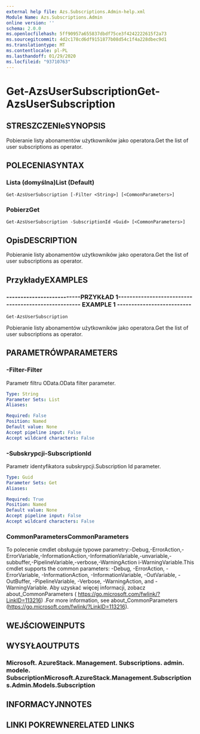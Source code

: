 ```yaml
---
external help file: Azs.Subscriptions.Admin-help.xml
Module Name: Azs.Subscriptions.Admin
online version: ''
schema: 2.0.0
ms.openlocfilehash: 5ff90957a655837dbdf75ce3f4242222615f2a73
ms.sourcegitcommit: 4d2c178cd6df9151877b08d54c1f4a228dbec9d1
ms.translationtype: MT
ms.contentlocale: pl-PL
ms.lasthandoff: 01/29/2020
ms.locfileid: "93710763"
---
```

# <span data-ttu-id="b1395-101">Get-AzsUserSubscription</span><span class="sxs-lookup"><span data-stu-id="b1395-101">Get-AzsUserSubscription</span></span>

## <span data-ttu-id="b1395-102">STRESZCZENIe</span><span class="sxs-lookup"><span data-stu-id="b1395-102">SYNOPSIS</span></span>
<span data-ttu-id="b1395-103">Pobieranie listy abonamentów użytkowników jako operatora.</span><span class="sxs-lookup"><span data-stu-id="b1395-103">Get the list of user subscriptions as operator.</span></span>

## <span data-ttu-id="b1395-104">POLECENIA</span><span class="sxs-lookup"><span data-stu-id="b1395-104">SYNTAX</span></span>

### <span data-ttu-id="b1395-105">Lista (domyślna)</span><span class="sxs-lookup"><span data-stu-id="b1395-105">List (Default)</span></span>
```
Get-AzsUserSubscription [-Filter <String>] [<CommonParameters>]
```

### <span data-ttu-id="b1395-106">Pobierz</span><span class="sxs-lookup"><span data-stu-id="b1395-106">Get</span></span>
```
Get-AzsUserSubscription -SubscriptionId <Guid> [<CommonParameters>]
```

## <span data-ttu-id="b1395-107">Opis</span><span class="sxs-lookup"><span data-stu-id="b1395-107">DESCRIPTION</span></span>
<span data-ttu-id="b1395-108">Pobieranie listy abonamentów użytkowników jako operatora.</span><span class="sxs-lookup"><span data-stu-id="b1395-108">Get the list of user subscriptions as operator.</span></span>

## <span data-ttu-id="b1395-109">Przykłady</span><span class="sxs-lookup"><span data-stu-id="b1395-109">EXAMPLES</span></span>

### <span data-ttu-id="b1395-110">--------------------------PRZYKŁAD 1--------------------------</span><span class="sxs-lookup"><span data-stu-id="b1395-110">-------------------------- EXAMPLE 1 --------------------------</span></span>
```
Get-AzsUserSubscription
```

<span data-ttu-id="b1395-111">Pobieranie listy abonamentów użytkowników jako operatora.</span><span class="sxs-lookup"><span data-stu-id="b1395-111">Get the list of user subscriptions as operator.</span></span>

## <span data-ttu-id="b1395-112">PARAMETRÓW</span><span class="sxs-lookup"><span data-stu-id="b1395-112">PARAMETERS</span></span>

### <span data-ttu-id="b1395-113">-Filter</span><span class="sxs-lookup"><span data-stu-id="b1395-113">-Filter</span></span>
<span data-ttu-id="b1395-114">Parametr filtru OData.</span><span class="sxs-lookup"><span data-stu-id="b1395-114">OData filter parameter.</span></span>

```yaml
Type: String
Parameter Sets: List
Aliases:

Required: False
Position: Named
Default value: None
Accept pipeline input: False
Accept wildcard characters: False
```

### <span data-ttu-id="b1395-115">-Subskrypcji</span><span class="sxs-lookup"><span data-stu-id="b1395-115">-SubscriptionId</span></span>
<span data-ttu-id="b1395-116">Parametr identyfikatora subskrypcji.</span><span class="sxs-lookup"><span data-stu-id="b1395-116">Subscription Id parameter.</span></span>

```yaml
Type: Guid
Parameter Sets: Get
Aliases:

Required: True
Position: Named
Default value: None
Accept pipeline input: False
Accept wildcard characters: False
```

### <span data-ttu-id="b1395-117">CommonParameters</span><span class="sxs-lookup"><span data-stu-id="b1395-117">CommonParameters</span></span>
<span data-ttu-id="b1395-118">To polecenie cmdlet obsługuje typowe parametry:-Debug,-ErrorAction,-ErrorVariable,-InformationAction,-InformationVariable,-unvariable,-subbuffer,-PipelineVariable,-verbose,-WarningAction i-WarningVariable.</span><span class="sxs-lookup"><span data-stu-id="b1395-118">This cmdlet supports the common parameters: -Debug, -ErrorAction, -ErrorVariable, -InformationAction, -InformationVariable, -OutVariable, -OutBuffer, -PipelineVariable, -Verbose, -WarningAction, and -WarningVariable.</span></span> <span data-ttu-id="b1395-119">Aby uzyskać więcej informacji, zobacz about_CommonParameters ( https://go.microsoft.com/fwlink/?LinkID=113216) .</span><span class="sxs-lookup"><span data-stu-id="b1395-119">For more information, see about_CommonParameters (https://go.microsoft.com/fwlink/?LinkID=113216).</span></span>

## <span data-ttu-id="b1395-120">WEJŚCIOWE</span><span class="sxs-lookup"><span data-stu-id="b1395-120">INPUTS</span></span>

## <span data-ttu-id="b1395-121">WYSYŁA</span><span class="sxs-lookup"><span data-stu-id="b1395-121">OUTPUTS</span></span>

### <span data-ttu-id="b1395-122">Microsoft. AzureStack. Management. Subscriptions. admin. modele. Subscription</span><span class="sxs-lookup"><span data-stu-id="b1395-122">Microsoft.AzureStack.Management.Subscriptions.Admin.Models.Subscription</span></span>

## <span data-ttu-id="b1395-123">INFORMACYJN</span><span class="sxs-lookup"><span data-stu-id="b1395-123">NOTES</span></span>

## <span data-ttu-id="b1395-124">LINKI POKREWNE</span><span class="sxs-lookup"><span data-stu-id="b1395-124">RELATED LINKS</span></span>

